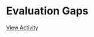 # Evaluation Gaps

[View Activity](https://pair-code.github.io/datacardsplaybook/activities/evaluation-gaps)
